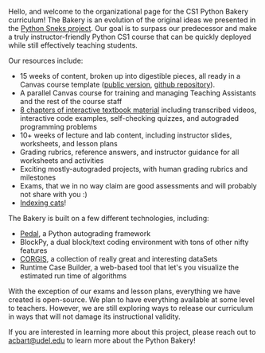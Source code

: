 Hello, and welcome to the organizational page for the CS1 Python Bakery curriculum! The Bakery is an evolution of the original ideas we presented in the [Python Sneks project](https://acbart.github.io/python-sneks/). Our goal is to surpass our predecessor and make a truly instructor-friendly Python CS1 course that can be quickly deployed while still effectively teaching students.

Our resources include:
* 15 weeks of content, broken up into digestible pieces, all ready in a Canvas course template ([public version](https://canvas.instructure.com/enroll/JGNNMH), [github repository](https://github.com/python-bakery/bakery-curriculum-public)).
* A parallel Canvas course for training and managing Teaching Assistants and the rest of the course staff
* [8 chapters of interactive textbook material](https://blockpy.cis.udel.edu/assignments/textbook/bakery_textbook) including transcribed videos, interactive code examples, self-checking quizzes, and autograded programming problems
* 10+ weeks of lecture and lab content, including instructor slides, worksheets, and lesson plans
* Grading rubrics, reference answers, and instructor guidance for all worksheets and activities
* Exciting mostly-autograded projects, with human grading rubrics and milestones
* Exams, that we in no way claim are good assessments and will probably not share with you :)
* [Indexing cats](https://acbart.github.io/index-the-cat/alpha/)!

The Bakery is built on a few different technologies, including:
* [Pedal](https://github.com/acbart/pedal/), a Python autograding framework
* BlockPy, a dual block/text coding environment with tons of other nifty features
* [CORGIS](http://think.cs.vt.edu/corgis), a collection of really great and interesting dataSets
* Runtime Case Builder, a web-based tool that let's you visualize the estimated run time of algorithms

With the exception of our exams and lesson plans, everything we have created is open-source. We plan to have everything available at some level to teachers. However, we are still exploring ways to release our curriculum in ways that will not damage its instructional validity.

If you are interested in learning more about this project, please reach out to [acbart@udel.edu](mailto:acbart@udel.edu) to learn more about the Python Bakery!

